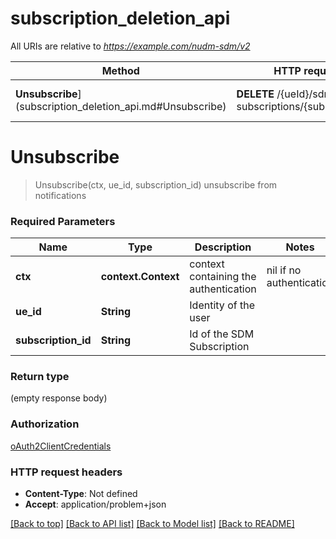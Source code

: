 # subscription_deletion_api

All URIs are relative to *https://example.com/nudm-sdm/v2*

Method | HTTP request | Description
------------- | ------------- | -------------
**Unsubscribe**](subscription_deletion_api.md#Unsubscribe) | **DELETE** /{ueId}/sdm-subscriptions/{subscriptionId} | unsubscribe from notifications


# **Unsubscribe**
> Unsubscribe(ctx, ue_id, subscription_id)
unsubscribe from notifications

### Required Parameters

Name | Type | Description  | Notes
------------- | ------------- | ------------- | -------------
 **ctx** | **context.Context** | context containing the authentication | nil if no authentication
  **ue_id** | **String**| Identity of the user | 
  **subscription_id** | **String**| Id of the SDM Subscription | 

### Return type

 (empty response body)

### Authorization

[oAuth2ClientCredentials](../README.md#oAuth2ClientCredentials)

### HTTP request headers

 - **Content-Type**: Not defined
 - **Accept**: application/problem+json

[[Back to top]](#) [[Back to API list]](../README.md#documentation-for-api-endpoints) [[Back to Model list]](../README.md#documentation-for-models) [[Back to README]](../README.md)

